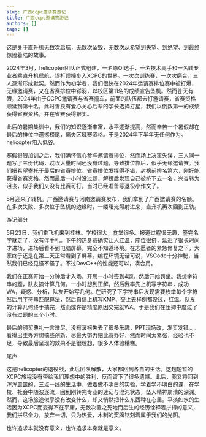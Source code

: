 ```yaml
---
slug: 广西ccpc邀请赛游记
title: 广西ccpc邀请赛游记
authors: []
tags: []
---
```


这是关于直升机无数次启航，无数次坠毁，无数次从希望到失望、到绝望、到最终惊险着陆的故事。

2024年3月，helicopter团队正式组建，一名原OI选手，一名技术高手和一名转专业者乘直升机启航，误打误撞步入XCPC的世界。一次次训练赛，一次次磨合，三人逐渐形成默契。然而作为初学者，我们很快在2024年邀请赛排位赛中被打爆，无缘邀请赛，又在省赛排位中铩羽，以校区第11名的成绩宣告坠机。然而苍天有眼，2024年由于CCPC邀请赛与省赛撞车，前面的队伍都去打邀请赛，省赛资格顺延到第十名，此时善良有爱心关心后辈的学长选择打星，我们以倒数第一的成绩获得省赛资格，并在省赛获得银奖。

此后的暑期集训中，我们的知识逐渐丰富，水平逐渐提高，然而辛苦一个暑假却在最后的排位中遗憾榜尾，痛失区域赛资格。于是2024年下半年无任何作为。helicopter陷入低谷。

寒假狠狠加训之后，我们满怀信心参与邀请赛排位，然而场上决策失误，三人同一题写了三份代码，耽误大量时间还没有过题，导致排位靠后，似乎无缘邀请赛。我们把希望寄托于最后的省赛排位。省赛排位发挥得不错，封榜前排名第六，刚好能获得省赛资格，然而最后一小时没过题，解榜后发现自己被挤下去一名，兴奋转为沮丧，似乎我们又没有比赛可打。当时已经准备写退役小作文了。

5月迎来了转机。广西邀请赛与河南邀请赛发布，我们拿到了广西邀请赛的名额。在多次失败、多次位于坠机的边缘时，一缕曙光照射进来，直升机再次回到正轨。

游记部分

5月23日，我们乘飞机来到桂林。学校很大，食堂很多。报道过程很无趣，签完名字就走了，没有伴手礼。下午的热身赛确实让人红温，座位很挤，延迟了很长时间才进场，进场后看不到电脑屏幕，完全不知道环境。在志愿者的紧急修复之下，大家终于还是在第二天正常看到了屏幕。编程环境无话可说，VSCode十分神秘，当然我们已经见怪不怪了。不过DevC++的性能还可以，凑合用。

我们在正赛开始一分钟后才入场，开局一小时签到4题。然后开始罚坐。我想字符串的题，队友搞计算几何。一小时想到正解，然后我率先上机写字符串，成功WA，疑惑、分析，队友开始写几何。在研究了下字符串后发现需要枚举每个字符然后用字符串匹配算法，然后自信上机写KMP，交上去样例都没过，红温。队友的计算几何终于搞完，然而或许是精度原因交完就WA。于是我们在压抑中度过了没有过题的三个小时。

最后的颁奖典礼一言难尽，没有滚榜失去了很多乐趣，PPT现场改，发奖发错。。。看得出主办方想搞些创新，尽最大努力把比赛办好，然而时间太紧张，经验也不足，导致最后呈现的效果不是很理想，很多人体验糟糕。

尾声

这是helicopter的退役战，此后团队解散，大家都回到各自的生活。这趟短暂的XCPC旅程没有带给我们理想中的胜利，反而留下了很多遗憾。此后，我又将回到浑浑噩噩的，三点一线的生活中，做着做不明白的实验，学着学不明白的课，在学校、社会中随波逐流，回到刚转完专业的迷茫与混沌状态，坠入精神崩溃的深渊。然而，这场旅途似乎没有改变什么，却又悄然把什么东西种在心里。平淡如水的生活因为XCPC而变得不在平庸，无数次置之死地而后生的经历诠释着拼搏的意义，我们拼尽全力，放弃一切，只为热爱，木制的奖牌铭刻着属于我们的光阴。

也许追求本就没有意义，也许追求本身就是意义。
